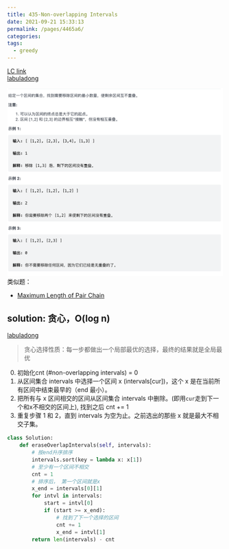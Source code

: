 ```yaml
---
title: 435-Non-overlapping Intervals
date: 2021-09-21 15:33:13
permalink: /pages/4465a6/
categories:
tags:
  - greedy
---
```

[LC link](https://leetcode-cn.com/problems/non-overlapping-intervals/)    
[labuladong](https://labuladong.gitee.io/algo/3/27/97/)

![](https://raw.githubusercontent.com/emmableu/image/master/435-0.png)
类似题：
- [Maximum Length of Pair Chain](https://emmableu.github.io/blog/pages/ccab39/)
## solution: 贪心，O(log n)
[labuladong](https://labuladong.gitee.io/algo/3/27/97/)
> 贪心选择性质：每一步都做出一个局部最优的选择，最终的结果就是全局最优
0. 初始化cnt (#non-overlapping intervals) = 0
1. 从区间集合 intervals 中选择一个区间 x (intervals[cur])，这个 x 是在当前所有区间中结束最早的（end 最小）。
2. 把所有与 x 区间相交的区间从区间集合 intervals 中删除。(即用`cur`走到下一个和x不相交的区间上), 找到之后 cnt += 1
3. 重复步骤 1 和 2，直到 intervals 为空为止。之前选出的那些 x 就是最大不相交子集。
```python
class Solution:
    def eraseOverlapIntervals(self, intervals):
        # 按end升序排序
        intervals.sort(key = lambda x: x[1]) 
        # 至少有一个区间不相交
        cnt = 1
        # 排序后， 第一个区间就是x
        x_end = intervals[0][1]
        for intvl in intervals:
            start = intvl[0]
            if (start >= x_end):
                # 找到了下一个选择的区间
                cnt += 1
                x_end = intvl[1]
        return len(intervals) - cnt
```
